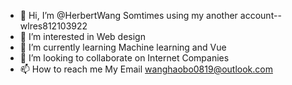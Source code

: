 - 👋 Hi, I’m @HerbertWang Somtimes using my another account--wlres812103922
- 👀 I’m interested in Web design
- 🌱 I’m currently learning Machine learning and Vue
- 💞️ I’m looking to collaborate on Internet Companies
- 📫 How to reach me My Email wanghaobo0819@outlook.com

<!---
There are several porjects! All of them were created during my campus life.
--->
